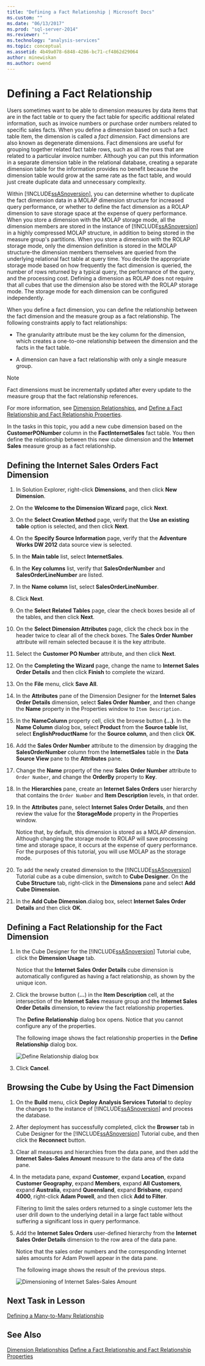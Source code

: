 ```yaml
---
title: "Defining a Fact Relationship | Microsoft Docs"
ms.custom: ""
ms.date: "06/13/2017"
ms.prod: "sql-server-2014"
ms.reviewer: ""
ms.technology: "analysis-services"
ms.topic: conceptual
ms.assetid: 4b49a078-6848-4286-bc71-cf4862d29064
author: minewiskan
ms.author: owend
---
```

# Defining a Fact Relationship
  Users sometimes want to be able to dimension measures by data items that are in the fact table or to query the fact table for specific additional related information, such as invoice numbers or purchase order numbers related to specific sales facts. When you define a dimension based on such a fact table item, the dimension is called a *fact dimension*. Fact dimensions are also known as degenerate dimensions. Fact dimensions are useful for grouping together related fact table rows, such as all the rows that are related to a particular invoice number. Although you can put this information in a separate dimension table in the relational database, creating a separate dimension table for the information provides no benefit because the dimension table would grow at the same rate as the fact table, and would just create duplicate data and unnecessary complexity.

 Within [!INCLUDE[ssASnoversion](../includes/ssasnoversion-md.md)], you can determine whether to duplicate the fact dimension data in a MOLAP dimension structure for increased query performance, or whether to define the fact dimension as a ROLAP dimension to save storage space at the expense of query performance. When you store a dimension with the MOLAP storage mode, all the dimension members are stored in the instance of [!INCLUDE[ssASnoversion](../includes/ssasnoversion-md.md)] in a highly compressed MOLAP structure, in addition to being stored in the measure group's partitions. When you store a dimension with the ROLAP storage mode, only the dimension definition is stored in the MOLAP structure-the dimension members themselves are queried from the underlying relational fact table at query time. You decide the appropriate storage mode based on how frequently the fact dimension is queried, the number of rows returned by a typical query, the performance of the query, and the processing cost. Defining a dimension as ROLAP does not require that all cubes that use the dimension also be stored with the ROLAP storage mode. The storage mode for each dimension can be configured independently.

 When you define a fact dimension, you can define the relationship between the fact dimension and the measure group as a fact relationship. The following constraints apply to fact relationships:

-   The granularity attribute must be the key column for the dimension, which creates a one-to-one relationship between the dimension and the facts in the fact table.

-   A dimension can have a fact relationship with only a single measure group.

> [!NOTE]
>  Fact dimensions must be incrementally updated after every update to the measure group that the fact relationship references.

 For more information, see [Dimension Relationships](multidimensional-models-olap-logical-cube-objects/dimension-relationships.md), and [Define a Fact Relationship and Fact Relationship Properties](multidimensional-models/define-a-fact-relationship-and-fact-relationship-properties.md).

 In the tasks in this topic, you add a new cube dimension based on the **CustomerPONumber** column in the **FactInternetSales** fact table. You then define the relationship between this new cube dimension and the **Internet Sales** measure group as a fact relationship.

## Defining the Internet Sales Orders Fact Dimension

1.  In Solution Explorer, right-click **Dimensions**, and then click **New Dimension**.

2.  On the **Welcome to the Dimension Wizard** page, click **Next**.

3.  On the **Select Creation Method** page, verify that the **Use an existing table** option is selected, and then click **Next**.

4.  On the **Specify Source Information** page, verify that the **Adventure Works DW 2012** data source view is selected.

5.  In the **Main table** list, select **InternetSales**.

6.  In the **Key columns** list, verify that **SalesOrderNumber** and **SalesOrderLineNumber** are listed.

7.  In the **Name column** list, select **SalesOrderLineNumber**.

8.  Click **Next**.

9. On the **Select Related Tables** page, clear the check boxes beside all of the tables, and then click **Next**.

10. On the **Select Dimension Attributes** page, click the check box in the header twice to clear all of the check boxes. The **Sales Order Number** attribute will remain selected because it is the key attribute.

11. Select the **Customer PO Number** attribute, and then click **Next**.

12. On the **Completing the Wizard** page, change the name to **Internet Sales Order Details** and then click **Finish** to complete the wizard.

13. On the **File** menu, click **Save All**.

14. In the **Attributes** pane of the Dimension Designer for the **Internet Sales Order Details** dimension, select **Sales Order Number**, and then change the **Name** property in the Properties window to `Item Description.`

15. In the **NameColumn** property cell, click the browse button **(...)**. In the **Name Column** dialog box, select **Product** from the **Source table** list, select **EnglishProductName** for the **Source column**, and then click **OK**.

16. Add the **Sales Order Number** attribute to the dimension by dragging the **SalesOrderNumber** column from the **InternetSales** table in the **Data Source View** pane to the **Attributes** pane.

17. Change the **Name** property of the new **Sales Order Number** attribute to `Order Number`, and change the **OrderBy** property to **Key**.

18. In the **Hierarchies** pane, create an **Internet Sales Orders** user hierarchy that contains the `Order Number` and **Item Description** levels, in that order.

19. In the **Attributes** pane, select **Internet Sales Order Details**, and then review the value for the **StorageMode** property in the Properties window.

     Notice that, by default, this dimension is stored as a MOLAP dimension. Although changing the storage mode to ROLAP will save processing time and storage space, it occurs at the expense of query performance. For the purposes of this tutorial, you will use MOLAP as the storage mode.

20. To add the newly created dimension to the [!INCLUDE[ssASnoversion](../includes/ssasnoversion-md.md)] Tutorial cube as a cube dimension, switch to **Cube Designer**. On the **Cube Structure** tab, right-click in the **Dimensions** pane and select **Add Cube Dimension**.

21. In the **Add Cube Dimension**.dialog box, select **Internet Sales Order Details** and then click **OK**.

## Defining a Fact Relationship for the Fact Dimension

1.  In the Cube Designer for the [!INCLUDE[ssASnoversion](../includes/ssasnoversion-md.md)] Tutorial cube, click the **Dimension Usage** tab.

     Notice that the **Internet Sales Order Details** cube dimension is automatically configured as having a fact relationship, as shown by the unique icon.

2.  Click the browse button (**...**) in the **Item Description** cell, at the intersection of the **Internet Sales** measure group and the **Internet Sales Order Details** dimension, to review the fact relationship properties.

     The **Define Relationship** dialog box opens. Notice that you cannot configure any of the properties.

     The following image shows the fact relationship properties in the **Define Relationship** dialog box.

     ![Define Relationship dialog box](../../2014/tutorials/media/l5-factrelationship-2.gif "Define Relationship dialog box")

3.  Click **Cancel**.

## Browsing the Cube by Using the Fact Dimension

1.  On the **Build** menu, click **Deploy Analysis Services Tutorial** to deploy the changes to the instance of [!INCLUDE[ssASnoversion](../includes/ssasnoversion-md.md)] and process the database.

2.  After deployment has successfully completed, click the **Browser** tab in Cube Designer for the [!INCLUDE[ssASnoversion](../includes/ssasnoversion-md.md)] Tutorial cube, and then click the **Reconnect** button.

3.  Clear all measures and hierarchies from the data pane, and then add the **Internet Sales-Sales Amount** measure to the data area of the data pane.

4.  In the metadata pane, expand **Customer**, expand **Location**, expand **Customer Geography**, expand **Members**, expand **All Customers**, expand **Australia**, expand **Queensland**, expand **Brisbane**, expand **4000**, right-click **Adam Powell**, and then click **Add to Filter**.

     Filtering to limit the sales orders returned to a single customer lets the user drill down to the underlying detail in a large fact table without suffering a significant loss in query performance.

5.  Add the **Internet Sales Orders** user-defined hierarchy from the **Internet Sales Order Details** dimension to the row area of the data pane.

     Notice that the sales order numbers and the corresponding Internet sales amounts for Adam Powell appear in the data pane.

     The following image shows the result of the previous steps.

     ![Dimensioning of Internet Sales-Sales Amount](../../2014/tutorials/media/l5-factrelationship-3.gif "Dimensioning of Internet Sales-Sales Amount")

## Next Task in Lesson
 [Defining a Many-to-Many Relationship](lesson-5-3-defining-a-many-to-many-relationship.md)

## See Also
 [Dimension Relationships](multidimensional-models-olap-logical-cube-objects/dimension-relationships.md) 
 [Define a Fact Relationship and Fact Relationship Properties](multidimensional-models/define-a-fact-relationship-and-fact-relationship-properties.md)


